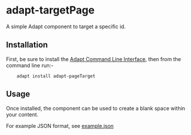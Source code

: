 adapt-targetPage
===================

A simple Adapt component to target a specific id.

Installation
------------

First, be sure to install the [Adapt Command Line Interface](https://github.com/cajones/adapt-cli), then from the command line run:-

		adapt install adapt-pageTarget

Usage
-----
Once installed, the component can be used to create a blank space within your content.

For example JSON format, see [example.json](https://github.com/ndeighan/adapt-targetPage/blob/master/example.json)
